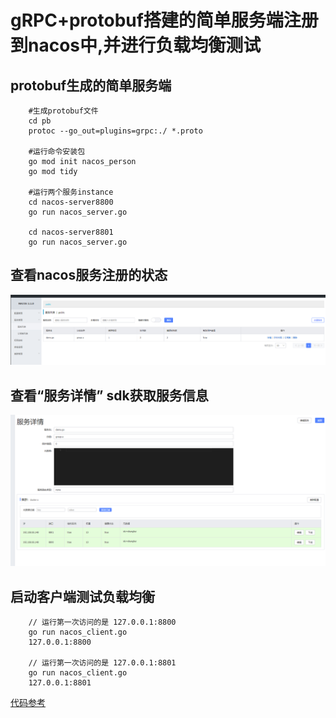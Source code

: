 # gRPC+protobuf搭建的简单服务端注册到nacos中,并进行负载均衡测试

## protobuf生成的简单服务端
```
    #生成protobuf文件
    cd pb
    protoc --go_out=plugins=grpc:./ *.proto

    #运行命令安装包
    go mod init nacos_person
    go mod tidy

    #运行两个服务instance
    cd nacos-server8800
    go run nacos_server.go

    cd nacos-server8801
    go run nacos_server.go
```

## 查看nacos服务注册的状态
![](img/nacos_grpc_service_list.png)

## 查看“服务详情” sdk获取服务信息
![](img/nacos_grpc_service_detail.png)

## 启动客户端测试负载均衡
```
    // 运行第一次访问的是 127.0.0.1:8800
    go run nacos_client.go 
    127.0.0.1:8800

    // 运行第一次访问的是 127.0.0.1:8801
    go run nacos_client.go 
    127.0.0.1:8801
```

[代码参考](https://gitee.com/xiaonqedu/nacos-grpc-gotest?_from=gitee_search)




